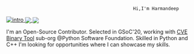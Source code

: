                                                    Hi,I'm Harmandeep

[![intro](https://cdn.pixabay.com/photo/2017/04/25/05/14/samurai-2258604_960_720.jpg)]()<a href="">
  <img align="center" src="https://github-readme-stats.vercel.app/api?username=SinghHrmn&theme=vision-friendly-dark" />
</a><a href="">
  <img align="center" src="https://github-readme-stats.vercel.app/api/top-langs/?username=SinghHrmn&layout=compact&theme=vision-friendly-dark" />
</a><br>



I'm an Open-Source Contributor. Selected in GSoC'20, working with [CVE Binary Tool](https://github.com/intel/cve-bin-tool) sub-org @Python Software Foundation. Skilled in Python and C++ I'm looking for opportunities where I can showcase my skills.
<!--
- 🔭 I’m currently working on ... [CVE Binary Tool](https://github.com/intel/cve-bin-tool)
- 🌱 I’m currently learning ... Selenium
- 👯 I’m looking to collaborate on ... Python
- 🤔 I’m looking for help with ... Finding Carrer Opportunity 
- 💬 Ask me about ... Anything
- 📫 How to reach me: ... [Gmail](singh.hrmn98@gmail.com), [LinkedIn](https://www.linkedin.com/in/harmandeepsingh7/)
- 😄 Pronouns: ... 
- ⚡ Fun fact: ... 
-->



